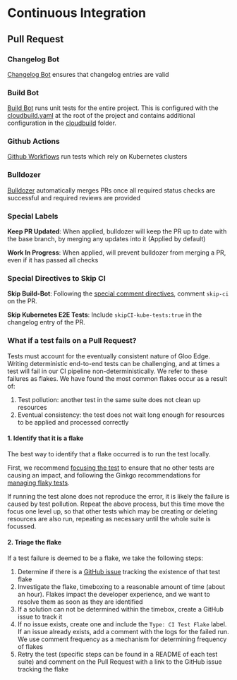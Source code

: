 # Continuous Integration

## Pull Request

### Changelog Bot
[Changelog Bot](https://github.com/solo-io/changelog-bot)  ensures that changelog entries are valid

### Build Bot
[Build Bot](https://github.com/solo-io/build-bot) runs unit tests for the entire project. This is configured with the [cloudbuild.yaml](../cloudbuild.yaml) at the root of the project and contains additional configuration in the [cloudbuild](cloudbuild) folder.

### Github Actions
[Github Workflows](https://github.com/solo-io/solo-projects/tree/main/.github/workflows) run tests which rely on Kubernetes clusters

### Bulldozer
[Bulldozer](https://github.com/solo-io/bulldozer) automatically merges PRs once all required status checks are successful and required reviews are provided

### Special Labels
**Keep PR Updated**: When applied, bulldozer will keep the PR up to date with the base branch, by merging any updates into it (Applied by default)

**Work In Progress**: When applied, will prevent bulldozer from merging a PR, even if it has passed all checks

### Special Directives to Skip CI
**Skip Build-Bot**: Following the [special comment directives](https://github.com/solo-io/build-bot#issue-comment-directives), comment `skip-ci` on the PR.

**Skip Kubernetes E2E Tests**: Include `skipCI-kube-tests:true` in the changelog entry of the PR.

### What if a test fails on a Pull Request?

Tests must account for the eventually consistent nature of Gloo Edge. Writing deterministic end-to-end tests can be challenging, and at times a test will fail in our CI pipeline non-deterministically. We refer to these failures as flakes. We have found the most common flakes occur as a result of:
1. Test pollution: another test in the same suite does not clean up resources
2. Eventual consistency: the test does not wait long enough for resources to be applied and processed correctly

#### 1. Identify that it is a flake
The best way to identify that a flake occurred is to run the test locally.

First, we recommend [focusing the test](https://onsi.github.io/ginkgo/#focused-specs) to ensure that no other tests are causing an impact, and following the Ginkgo recommendations for [managing flaky tests](https://onsi.github.io/ginkgo/#repeating-spec-runs-and-managing-flaky-specs).

If running the test alone does not reproduce the error, it is likely the failure is caused by test pollution. Repeat the above process, but this time move the focus one level up, so that other tests which may be creating or deleting resources are also run, repeating as necessary until the whole suite is focussed.

#### 2. Triage the flake
If a test failure is deemed to be a flake, we take the following steps:
1. Determine if there is a [GitHub issue](https://github.com/solo-io/solo-projects/labels/Type%3A%20CI%20Test%20Flake) tracking the existence of that test flake
1. Investigate the flake, timeboxing to a reasonable amount of time (about an hour). Flakes impact the developer experience, and we want to resolve them as soon as they are identified
1. If a solution can not be determined within the timebox, create a GitHub issue to track it
1. If no issue exists, create one and include the `Type: CI Test Flake` label. If an issue already exists, add a comment with the logs for the failed run. We use comment frequency as a mechanism for determining frequency of flakes
1. Retry the test (specific steps can be found in a README of each test suite) and comment on the Pull Request with a link to the GitHub issue tracking the flake